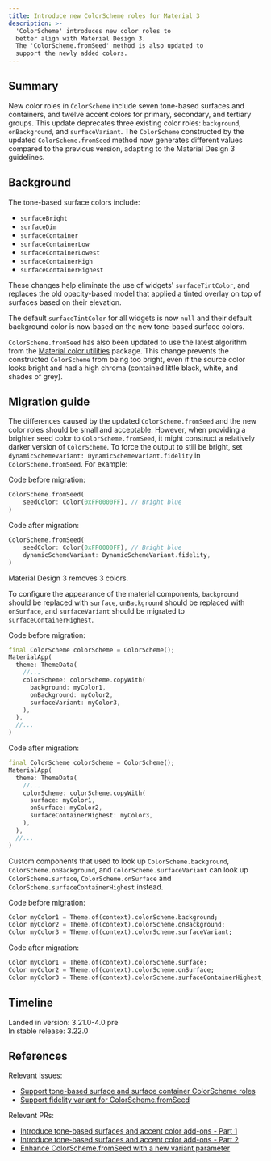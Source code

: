 ```yaml
---
title: Introduce new ColorScheme roles for Material 3
description: >-
  'ColorScheme' introduces new color roles to
  better align with Material Design 3.
  The 'ColorScheme.fromSeed' method is also updated to
  support the newly added colors.
---
```


## Summary

New color roles in `ColorScheme` include
seven tone-based surfaces and containers, and twelve accent colors for
primary, secondary, and tertiary groups.
This update deprecates three existing color roles:
`background`, `onBackground`, and `surfaceVariant`.
The `ColorScheme` constructed by the updated `ColorScheme.fromSeed` method now
generates different values compared to the previous version,
adapting to the Material Design 3 guidelines.

## Background

The tone-based surface colors include: 

- `surfaceBright`
- `surfaceDim`
- `surfaceContainer`
- `surfaceContainerLow`
- `surfaceContainerLowest`
- `surfaceContainerHigh`
- `surfaceContainerHighest`

These changes help eliminate the use of widgets' `surfaceTintColor`, and
replaces the old opacity-based model that applied a tinted overlay
on top of surfaces based on their elevation.  

The default `surfaceTintColor` for all widgets is now `null` and
their default background color is now
based on the new tone-based surface colors.

`ColorScheme.fromSeed` has also been updated to use the latest algorithm
from the [Material color utilities][] package.
This change prevents the constructed `ColorScheme` from being too bright,
even if the source color looks bright and
had a high chroma (contained little black, white, and shades of grey).

[Material color utilities]: {{site.pub-pkg}}material_color_utilities

## Migration guide

The differences caused by the updated `ColorScheme.fromSeed` and
the new color roles should be small and acceptable.
However, when providing a brighter seed color to `ColorScheme.fromSeed`,
it might construct a relatively darker version of `ColorScheme`.
To force the output to still be bright,
set `dynamicSchemeVariant: DynamicSchemeVariant.fidelity` in
`ColorScheme.fromSeed`. For example:

Code before migration:

```dart
ColorScheme.fromSeed(
    seedColor: Color(0xFF0000FF), // Bright blue
)
```

Code after migration:

```dart
ColorScheme.fromSeed(
    seedColor: Color(0xFF0000FF), // Bright blue
    dynamicSchemeVariant: DynamicSchemeVariant.fidelity,
)
```

Material Design 3 removes 3 colors.

To configure the appearance of the material components,
`background` should be replaced with `surface`,
`onBackground` should be replaced with `onSurface`, and
`surfaceVariant` should be migrated to `surfaceContainerHighest`.

Code before migration:

```dart
final ColorScheme colorScheme = ColorScheme();
MaterialApp(
  theme: ThemeData(
    //...
    colorScheme: colorScheme.copyWith(
      background: myColor1,
      onBackground: myColor2,
      surfaceVariant: myColor3,
    ),
  ),
  //...
)
```

Code after migration:

```dart
final ColorScheme colorScheme = ColorScheme();
MaterialApp(
  theme: ThemeData(
    //...
    colorScheme: colorScheme.copyWith(
      surface: myColor1,
      onSurface: myColor2,
      surfaceContainerHighest: myColor3,
    ),
  ),
  //...
)
```

Custom components that used to look up `ColorScheme.background`,
`ColorScheme.onBackground`, and `ColorScheme.surfaceVariant` can look up
`ColorScheme.surface`, `ColorScheme.onSurface` and
`ColorScheme.surfaceContainerHighest` instead.

Code before migration:

```dart
Color myColor1 = Theme.of(context).colorScheme.background;
Color myColor2 = Theme.of(context).colorScheme.onBackground;
Color myColor3 = Theme.of(context).colorScheme.surfaceVariant;
```

Code after migration:

```dart
Color myColor1 = Theme.of(context).colorScheme.surface;
Color myColor2 = Theme.of(context).colorScheme.onSurface;
Color myColor3 = Theme.of(context).colorScheme.surfaceContainerHighest;
```

## Timeline

Landed in version: 3.21.0-4.0.pre<br>
In stable release: 3.22.0

## References

Relevant issues:

* [Support tone-based surface and surface container ColorScheme roles][]
* [Support fidelity variant for ColorScheme.fromSeed][]

Relevant PRs:

* [Introduce tone-based surfaces and accent color add-ons - Part 1][]
* [Introduce tone-based surfaces and accent color add-ons - Part 2][]
* [Enhance ColorScheme.fromSeed with a new variant parameter][]

[Support tone-based surface and surface container ColorScheme roles]: {{site.repo.flutter}}issues/115912
[Support fidelity variant for ColorScheme.fromSeed]: {{site.repo.flutter}}issues/[144649]
[Introduce tone-based surfaces and accent color add-ons - Part 1]: {{site.repo.flutter}}pull/[142654]
[Introduce tone-based surfaces and accent color add-ons - Part 2]: {{site.repo.flutter}}pull/[144273]
[Enhance ColorScheme.fromSeed with a new variant parameter]: {{site.repo.flutter}}pull/[144805]
